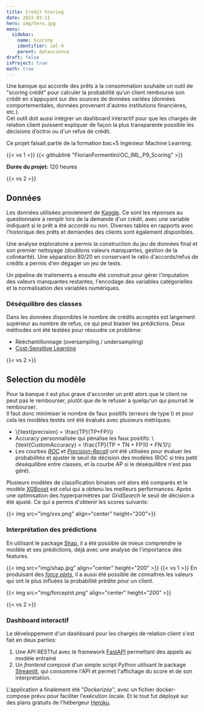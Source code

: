 ```yaml
---
title: Credit Scoring
date: 2022-03-11
hero: img/hero.jpg
menu:
  sidebar:
    name: Scoring
    identifier: iml-9
    parent: datascience
draft: false
isProject: true
math: true
---
```


Une banque qui accorde des prêts à la consommation souhaite un outil de "scoring crédit" pour calculer la probabilité qu’un client rembourse son crédit en s’appuyant sur des sources de données variées (données comportementales, données provenant d'autres institutions financières, etc.).  
Cet outil doit aussi intégrer un dashboard interactif pour que les chargés de relation client puissent expliquer de façon la plus transparente possible les décisions d’octroi ou d'un refus de crédit.

Ce projet faisait partie de la formation bac+5 Ingénieur Machine Learning.

{{< vs 1 >}}
{{< githublink "FlorianFormentini/OC_IML_P9_Scoring" >}}


**Durée du projet:** 120 heures

{{< vs 2 >}}

## Données
Les données utilisées proviennent de [Kaggle](https://www.kaggle.com/c/home-credit-default-risk/data). Ce sont les réponses au questionnaire à remplir lors de la demande d'un crédit, avec une variable indiquant si le prêt a été accordé ou non. Diverses tables en rapports avec l'historique des prêts et demandes des clients sont également disponibles.

Une analyse exploratoire a permis la construction du jeu de données final et son premier nettoyage (doublons valeurs manquantes, gestion de la colinéarité). Une séparation 80/20 en conservant le ratio d'accords/refus de crédits a permis d'en dégager un jeu de tests.

Un pipeline de traitements a ensuite été construit pour gérer l'imputation des valeurs manquantes restantes, l'encodage des variables catégorielles et la normalisation des variables numériques.

### Déséquilibre des classes
Dans les données disponibles le nombre de crédits acceptés est largement supérieur au nombre de refus, ce qui peut biaiser les prédictions. Deux méthodes ont été testées pour résoudre ce problème:
- Rééchantillonnage (oversampling / undersampling)
- [Cost-Sensitive Learning](https://machinelearningmastery.com/cost-sensitive-learning-for-imbalanced-classification/)

{{< vs 2 >}}

## Selection du modèle
Pour la banque il est plus grave d'accorder un prêt alors que le client ne peut pas le rembourser, plutôt que de le refuser à quelqu'un qui pourrait le rembourser.  
Il faut donc minimiser le nombre de faux positifs (erreurs de type I) et pour cela les modèles testés ont été évalués avec plusieurs métriques:
- \\(\text{precision} = \frac{TP}{TP+FP}\\)
- Accuracy personnalisée qui pénalise les faux positifs: \\(\text{CustomAccuracy} = \frac{TP}{TP + TN + FP*10 + FN*.1}\\)
- Les courbes [*ROC*](https://fr.wikipedia.org/wiki/Courbe_ROC) et [*Precision-Recall*](https://scikit-learn.org/stable/auto_examples/model_selection/plot_precision_recall.html#:~:text=The%20precision%2Drecall%20curve%20shows,a%20low%20false%20negative%20rate.) ont été utilisées pour évaluer les probabilités et ajuster le seuil de décision des modèles (ROC si très petit déséquilibre entre classes, et la courbe AP si le déséquilibre n'est pas géré).

Plusieurs modèles de classification binaires ont alors été comparés et le modèle [XGBoost](https://blent.ai/xgboost-tout-comprendre/) est celui qui a obtenu les meilleurs performances. Après une optimisation des hyperparmètres par *GridSearch* le seuil de décision a été ajusté. Ce qui a permis d'obtenir les scores suivants:

{{< img src="img/xxx.png" align="center"  height="200">}}
<!-- table avec scores + confusion matrix -->

### Interprétation des prédictions
En utilisant le package [Shap](https://shap.readthedocs.io/en/latest/index.html), il a été possible de mieux comprendre le modèle et ses prédictions, déjà avec une analyse de l'importance des features.

{{< img src="img/shap.jpg" align="center"  height="200" >}}
{{< vs 1 >}}
En produisant des [*force plots*](https://medium.com/mlearning-ai/shap-force-plots-for-classification-d30be430e195), il a aussi été possible de connaîtres les valeurs qui ont le plus influées la probabilité prédite pour un client.

{{< img src="img/forceplot.png" align="center"  height="200" >}}

{{< vs 2 >}}

### Dashboard interactif
Le développement d'un dashboard pour les chargés de relation client s'est fait en deux parties:
1. Une API RESTful avec le framework [FastAPI](https://fastapi.tiangolo.com/) permettant des appels au modèle entrainé
2. Un *frontend* composé d'un simple script Python utilisant le package [Streamlit](https://streamlit.io/), qui consomme l'API et permet l'affichage du score et de son interprétation.

L'application a finalement été "*Dockerizée*", avec un fichier docker-compose prévu pour faciliter l'exécution locale. Et le tout fut déployé sur des plans gratuits de l'hébergeur [Heroku](https://www.heroku.com/).